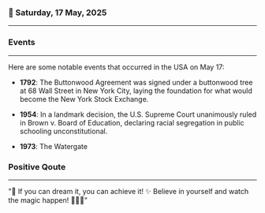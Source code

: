 ### 📅 Saturday, 17 May, 2025
------
### Events
------
Here are some notable events that occurred in the USA on May 17:

- **1792**: The Buttonwood Agreement was signed under a buttonwood tree at 68 Wall Street in New York City, laying the foundation for what would become the New York Stock Exchange.
  
- **1954**: In a landmark decision, the U.S. Supreme Court unanimously ruled in Brown v. Board of Education, declaring racial segregation in public schooling unconstitutional.

- **1973**: The Watergate
### Positive Qoute
------
"🌟 If you can dream it, you can achieve it! ✨ Believe in yourself and watch the magic happen! 💪🏼🌈"
